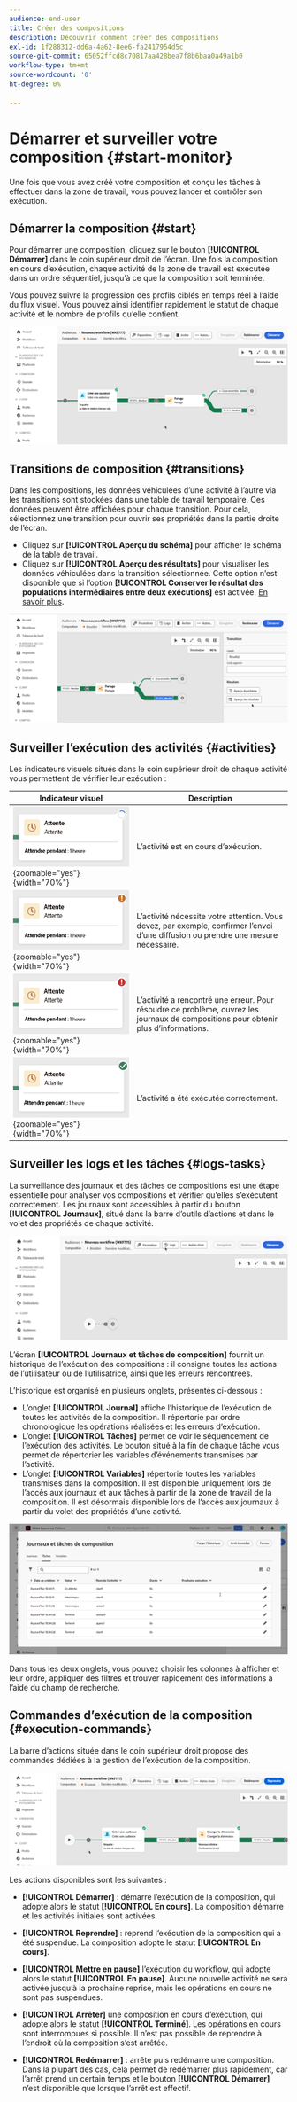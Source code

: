 ```yaml
---
audience: end-user
title: Créer des compositions
description: Découvrir comment créer des compositions
exl-id: 1f288312-dd6a-4a62-8ee6-fa2417954d5c
source-git-commit: 65052ffcd8c70817aa428bea7f8b6baa0a49a1b0
workflow-type: tm+mt
source-wordcount: '0'
ht-degree: 0%

---
```


# Démarrer et surveiller votre composition {#start-monitor}

Une fois que vous avez créé votre composition et conçu les tâches à effectuer dans la zone de travail, vous pouvez lancer et contrôler son exécution.

## Démarrer la composition {#start}

Pour démarrer une composition, cliquez sur le bouton **[!UICONTROL Démarrer]** dans le coin supérieur droit de l’écran. Une fois la composition en cours d’exécution, chaque activité de la zone de travail est exécutée dans un ordre séquentiel, jusqu’à ce que la composition soit terminée.

Vous pouvez suivre la progression des profils ciblés en temps réel à l’aide du flux visuel. Vous pouvez ainsi identifier rapidement le statut de chaque activité et le nombre de profils qu’elle contient.

![](assets/composition-visual-flow.png)

## Transitions de composition {#transitions}

Dans les compositions, les données véhiculées d’une activité à l’autre via les transitions sont stockées dans une table de travail temporaire. Ces données peuvent être affichées pour chaque transition. Pour cela, sélectionnez une transition pour ouvrir ses propriétés dans la partie droite de l’écran.

* Cliquez sur **[!UICONTROL Aperçu du schéma]** pour afficher le schéma de la table de travail.
* Cliquez sur **[!UICONTROL Aperçu des résultats]** pour visualiser les données véhiculées dans la transition sélectionnée. Cette option n’est disponible que si l’option **[!UICONTROL Conserver le résultat des populations intermédiaires entre deux exécutions]** est activée. [En savoir plus](create-composition.md#settings).

![](assets/transition-preview.png)

## Surveiller l’exécution des activités {#activities}

Les indicateurs visuels situés dans le coin supérieur droit de chaque activité vous permettent de vérifier leur exécution :

| Indicateur visuel | Description |
|-----|------------|
| ![](assets/activity-status-pending.png){zoomable="yes"}{width="70%"} | L’activité est en cours d’exécution. |
| ![](assets/activity-status-orange.png){zoomable="yes"}{width="70%"} | L’activité nécessite votre attention. Vous devez, par exemple, confirmer l’envoi d’une diffusion ou prendre une mesure nécessaire. |
| ![](assets/activity-status-red.png){zoomable="yes"}{width="70%"} | L’activité a rencontré une erreur. Pour résoudre ce problème, ouvrez les journaux de compositions pour obtenir plus d’informations. |
| ![](assets/activity-status-green.png){zoomable="yes"}{width="70%"} | L’activité a été exécutée correctement. |

## Surveiller les logs et les tâches {#logs-tasks}

La surveillance des journaux et des tâches de compositions est une étape essentielle pour analyser vos compositions et vérifier qu’elles s’exécutent correctement. Les journaux sont accessibles à partir du bouton **[!UICONTROL Journaux]**, situé dans la barre d’outils d’actions et dans le volet des propriétés de chaque activité.

![](assets/logs-button.png)

L’écran **[!UICONTROL Journaux et tâches de composition]** fournit un historique de l’exécution des compositions : il consigne toutes les actions de l’utilisateur ou de l’utilisatrice, ainsi que les erreurs rencontrées.

<!-- à confirmer, pas trouvé dans les options = The workflow history is saved for the duration specified in the workflow execution options. During this duration, all the messages are therefore saved, even after a restart. If you do not want to save the messages from a previous execution, you have to purge the history by clicking the ![](assets/delete_darkgrey-24px.png) button.-->

L’historique est organisé en plusieurs onglets, présentés ci-dessous :

* L’onglet **[!UICONTROL Journal]** affiche l’historique de l’exécution de toutes les activités de la composition. Il répertorie par ordre chronologique les opérations réalisées et les erreurs d’exécution.
* L’onglet **[!UICONTROL Tâches]** permet de voir le séquencement de l’exécution des activités. Le bouton situé à la fin de chaque tâche vous permet de répertorier les variables d’événements transmises par l’activité.
* L’onglet **[!UICONTROL Variables]** répertorie toutes les variables transmises dans la composition. Il est disponible uniquement lors de l’accès aux journaux et aux tâches à partir de la zone de travail de la composition. Il est désormais disponible lors de l’accès aux journaux à partir du volet des propriétés d’une activité. <!-- à confirmer-->

![](assets/logs-tasks.png)

Dans tous les deux onglets, vous pouvez choisir les colonnes à afficher et leur ordre, appliquer des filtres et trouver rapidement des informations à l’aide du champ de recherche.

## Commandes d’exécution de la composition {#execution-commands}

La barre d’actions située dans le coin supérieur droit propose des commandes dédiées à la gestion de l’exécution de la composition.

![](assets/execution-actions.png)

Les actions disponibles sont les suivantes :

* **[!UICONTROL Démarrer]** : démarre l’exécution de la composition, qui adopte alors le statut **[!UICONTROL En cours]**. La composition démarre et les activités initiales sont activées.

* **[!UICONTROL Reprendre]** : reprend l’exécution de la composition qui a été suspendue. La composition adopte le statut **[!UICONTROL En cours]**.

* **[!UICONTROL Mettre en pause]** l’exécution du workflow, qui adopte alors le statut **[!UICONTROL En pause]**. Aucune nouvelle activité ne sera activée jusqu’à la prochaine reprise, mais les opérations en cours ne sont pas suspendues.

* **[!UICONTROL Arrêter]** une composition en cours d’exécution, qui adopte alors le statut **[!UICONTROL Terminé]**. Les opérations en cours sont interrompues si possible. Il n’est pas possible de reprendre à l’endroit où la composition s’est arrêtée.

* **[!UICONTROL Redémarrer]** : arrête puis redémarre une composition. Dans la plupart des cas, cela permet de redémarrer plus rapidement, car l’arrêt prend un certain temps et le bouton **[!UICONTROL Démarrer]** n’est disponible que lorsque l’arrêt est effectif.
